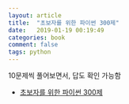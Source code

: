 ```yaml
---
layout: article
title:  "초보자를 위한 파이썬 300제"
date:   2019-01-19 00:19:49
categories: book
comment: false
tags: python
---
```


10문제씩 풀어보면서, 답도 확인 가능함

* [초보자를 위한 파이썬 300제](https://wikidocs.net/book/922)
